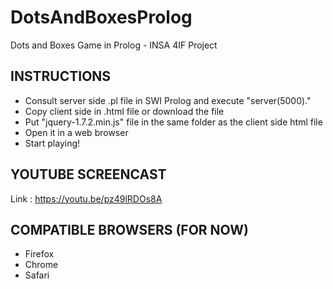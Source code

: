 # DotsAndBoxesProlog
Dots and Boxes Game in Prolog - INSA 4IF Project

INSTRUCTIONS
-------------
+ Consult server side .pl file in SWI Prolog and execute "server(5000)."
+ Copy client side in .html file or download the file
+ Put "jquery-1.7.2.min.js" file in the same folder as the client side html file
+ Open it in a web browser
+ Start playing!

YOUTUBE SCREENCAST
-------------
Link : https://youtu.be/pz49lRDOs8A

COMPATIBLE BROWSERS (FOR NOW)
------------------
+ Firefox
+ Chrome
+ Safari
